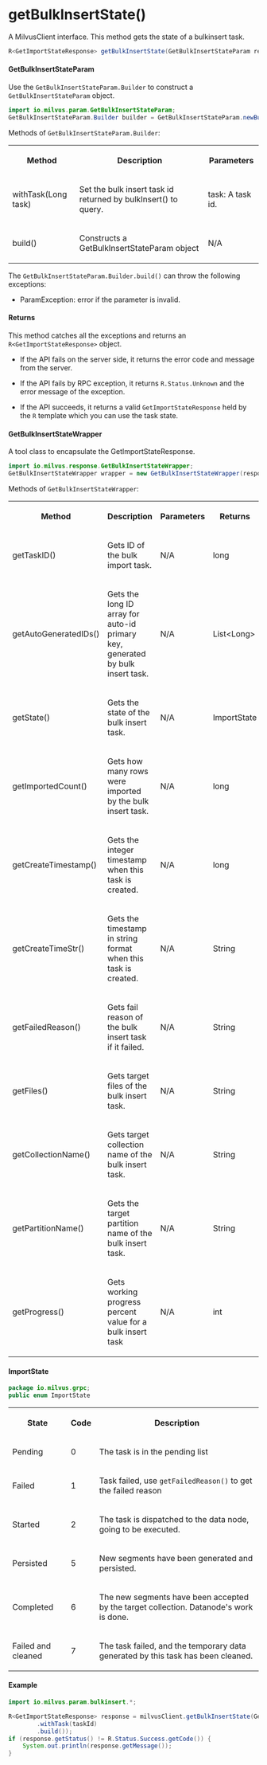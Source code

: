 # getBulkInsertState()

A MilvusClient interface. This method gets the state of a bulkinsert task.

```java
R<GetImportStateResponse> getBulkInsertState(GetBulkInsertStateParam requestParam);
```

#### GetBulkInsertStateParam

Use the `GetBulkInsertStateParam.Builder` to construct a `GetBulkInsertStateParam` object.

```java
import io.milvus.param.GetBulkInsertStateParam;
GetBulkInsertStateParam.Builder builder = GetBulkInsertStateParam.newBuilder();
```

Methods of `GetBulkInsertStateParam.Builder`:

<table>
    <tr>
        <th><p>Method</p></th>
        <th><p>Description</p></th>
        <th><p>Parameters</p></th>
    </tr>
    <tr>
        <td><p>withTask(Long task)</p></td>
        <td><p>Set the bulk insert task id returned by bulkInsert() to query.</p></td>
        <td><p>task: A task id.</p></td>
    </tr>
    <tr>
        <td><p>build()</p></td>
        <td><p>Constructs a GetBulkInsertStateParam object</p></td>
        <td><p>N/A</p></td>
    </tr>
</table>

The `GetBulkInsertStateParam.Builder.build()` can throw the following exceptions:

- ParamException: error if the parameter is invalid.

#### Returns

This method catches all the exceptions and returns an `R<GetImportStateResponse>` object.

- If the API fails on the server side, it returns the error code and message from the server.

- If the API fails by RPC exception, it returns `R.Status.Unknown` and the error message of the exception.

- If the API succeeds, it returns a valid `GetImportStateResponse` held by the `R` template which you can use the task state.

#### GetBulkInsertStateWrapper

A tool class to encapsulate the GetImportStateResponse. 

```java
import io.milvus.response.GetBulkInsertStateWrapper;
GetBulkInsertStateWrapper wrapper = new GetBulkInsertStateWrapper(response);
```

Methods of `GetBulkInsertStateWrapper`:

<table>
   <tr>
     <th><p><strong>Method</strong></p></th>
     <th><p><strong>Description</strong></p></th>
     <th><p><strong>Parameters</strong></p></th>
     <th><p><strong>Returns</strong></p></th>
   </tr>
   <tr>
     <td><p>getTaskID()</p></td>
     <td><p>Gets ID of the bulk import task.</p></td>
     <td><p>N/A</p></td>
     <td><p>long</p></td>
   </tr>
   <tr>
     <td><p>getAutoGeneratedIDs()</p></td>
     <td><p>Gets the long ID array for auto-id primary key, generated by bulk insert task.</p></td>
     <td><p>N/A</p></td>
     <td><p>List&lt;Long></p></td>
   </tr>
   <tr>
     <td><p>getState()</p></td>
     <td><p>Gets the state of the bulk insert task.</p></td>
     <td><p>N/A</p></td>
     <td><p>ImportState</p></td>
   </tr>
   <tr>
     <td><p>getImportedCount()</p></td>
     <td><p>Gets how many rows were imported by the bulk insert task.</p></td>
     <td><p>N/A</p></td>
     <td><p>long</p></td>
   </tr>
   <tr>
     <td><p>getCreateTimestamp()</p></td>
     <td><p>Gets the integer timestamp when this task is created.</p></td>
     <td><p>N/A</p></td>
     <td><p>long</p></td>
   </tr>
   <tr>
     <td><p>getCreateTimeStr()</p></td>
     <td><p>Gets the timestamp in string format when this task is created.</p></td>
     <td><p>N/A</p></td>
     <td><p>String</p></td>
   </tr>
   <tr>
     <td><p>getFailedReason()</p></td>
     <td><p>Gets fail reason of the bulk insert task if it failed.</p></td>
     <td><p>N/A</p></td>
     <td><p>String</p></td>
   </tr>
   <tr>
     <td><p>getFiles()</p></td>
     <td><p>Gets target files of the bulk insert task.</p></td>
     <td><p>N/A</p></td>
     <td><p>String</p></td>
   </tr>
   <tr>
     <td><p>getCollectionName()</p></td>
     <td><p>Gets target collection name of the bulk insert task.</p></td>
     <td><p>N/A</p></td>
     <td><p>String</p></td>
   </tr>
   <tr>
     <td><p>getPartitionName()</p></td>
     <td><p>Gets the target partition name of the bulk insert task.</p></td>
     <td><p>N/A</p></td>
     <td><p>String</p></td>
   </tr>
   <tr>
     <td><p>getProgress()</p></td>
     <td><p>Gets working progress percent value for a bulk insert task</p></td>
     <td><p>N/A</p></td>
     <td><p>int</p></td>
   </tr>
</table>

#### ImportState

```java
package io.milvus.grpc;
public enum ImportState
```

<table>
   <tr>
     <th><p><strong>State</strong></p></th>
     <th><p><strong>Code</strong></p></th>
     <th><p><strong>Description</strong></p></th>
   </tr>
   <tr>
     <td><p>Pending</p></td>
     <td><p>0</p></td>
     <td><p>The task is in the pending list</p></td>
   </tr>
   <tr>
     <td><p>Failed</p></td>
     <td><p>1</p></td>
     <td><p>Task failed, use <code>getFailedReason()</code> to get the failed reason</p></td>
   </tr>
   <tr>
     <td><p>Started</p></td>
     <td><p>2</p></td>
     <td><p>The task is dispatched to the data node, going to be executed.</p></td>
   </tr>
   <tr>
     <td><p>Persisted</p></td>
     <td><p>5</p></td>
     <td><p>New segments have been generated and persisted.</p></td>
   </tr>
   <tr>
     <td><p>Completed</p></td>
     <td><p>6</p></td>
     <td><p>The new segments have been accepted by the target collection. Datanode's work is done.</p></td>
   </tr>
   <tr>
     <td><p>Failed and cleaned</p></td>
     <td><p>7</p></td>
     <td><p>The task failed, and the temporary data generated by this task has been cleaned.</p></td>
   </tr>
</table>

#### Example

```java
import io.milvus.param.bulkinsert.*;

R<GetImportStateResponse> response = milvusClient.getBulkInsertState(GetBulkInsertStateParam.newBuilder()
        .withTask(taskId)
        .build());
if (response.getStatus() != R.Status.Success.getCode()) {
    System.out.println(response.getMessage());
}
```
